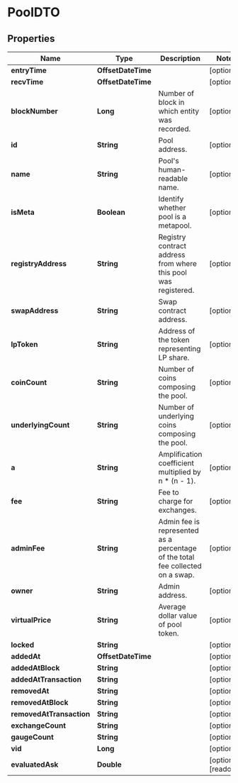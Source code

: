 

# PoolDTO


## Properties

Name | Type | Description | Notes
------------ | ------------- | ------------- | -------------
**entryTime** | **OffsetDateTime** |  |  [optional]
**recvTime** | **OffsetDateTime** |  |  [optional]
**blockNumber** | **Long** | Number of block in which entity was recorded. |  [optional]
**id** | **String** | Pool address. |  [optional]
**name** | **String** | Pool&#39;s human-readable name. |  [optional]
**isMeta** | **Boolean** | Identify whether pool is a metapool. |  [optional]
**registryAddress** | **String** | Registry contract address from where this pool was registered. |  [optional]
**swapAddress** | **String** | Swap contract address. |  [optional]
**lpToken** | **String** | Address of the token representing LP share. |  [optional]
**coinCount** | **String** | Number of coins composing the pool. |  [optional]
**underlyingCount** | **String** | Number of underlying coins composing the pool. |  [optional]
**a** | **String** | Amplification coefficient multiplied by n * (n - 1). |  [optional]
**fee** | **String** | Fee to charge for exchanges. |  [optional]
**adminFee** | **String** | Admin fee is represented as a percentage of the total fee collected on a swap. |  [optional]
**owner** | **String** | Admin address. |  [optional]
**virtualPrice** | **String** | Average dollar value of pool token. |  [optional]
**locked** | **String** |  |  [optional]
**addedAt** | **OffsetDateTime** |  |  [optional]
**addedAtBlock** | **String** |  |  [optional]
**addedAtTransaction** | **String** |  |  [optional]
**removedAt** | **String** |  |  [optional]
**removedAtBlock** | **String** |  |  [optional]
**removedAtTransaction** | **String** |  |  [optional]
**exchangeCount** | **String** |  |  [optional]
**gaugeCount** | **String** |  |  [optional]
**vid** | **Long** |  |  [optional]
**evaluatedAsk** | **Double** |  |  [optional] [readonly]



